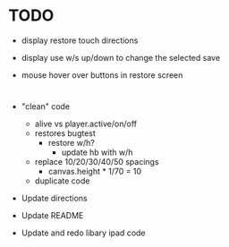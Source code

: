 # TODO

- display restore touch directions
- display use w/s up/down to change the selected save

- mouse hover over buttons in restore screen


# 

- "clean" code
    - alive vs player.active/on/off
    - restores bugtest
        - restore w/h?
            - update hb with w/h
    - replace 10/20/30/40/50 spacings
        - canvas.height * 1/70 = 10
    - duplicate code

- Update directions
- Update README

- Update and redo libary ipad code